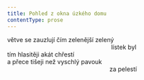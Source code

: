 ```yaml
---
title: Pohled z okna úzkého domu
contentType: prose
---
```


větve se zauzlují čím zelenější zelený  
                                                             lístek byl  
tím hlasitěji akát chřestí  
a přece tišeji než vyschlý pavouk  
                                                            za pelestí
